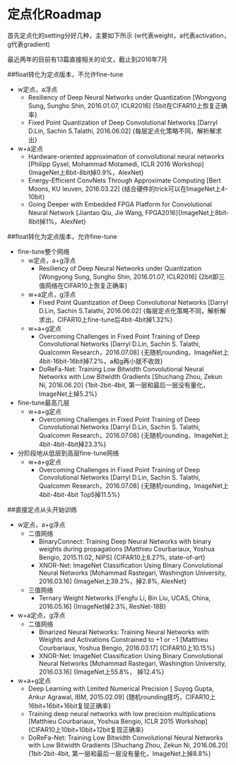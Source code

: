 # 定点化Roadmap
首先定点化的setting分好几种，主要如下所示 (w代表weight，a代表activation，g代表gradient)

最近两年的目前有13篇直接相关的论文，截止到2016年7月

##float转化为定点版本，不允许fine-tune
- w定点，a浮点
    - Resiliency of Deep Neural Networks under Quantization [Wongyong Sung, Sungho Shin, 2016.01.07, ICLR2016] {5bit在CIFAR10上恢复正确率}
    - Fixed Point Quantization of Deep Convolutional Networks [Darryl D.Lin, Sachin S.Talathi, 2016.06.02] {每层定点化策略不同，解析解求出}
- w+a定点
    - Hardware-oriented approximation of convolutional neural networks [Philipp Gysel, Mohammad Motamedi, ICLR 2016 Workshop] {ImageNet上8bit-8bit掉0.9%，AlexNet}
    - Energy-Efficient ConvNets Through Approximate Computing [Bert Moons, KU leuven, 2016.03.22] {结合硬件的trick可以在ImageNet上4-10bit}
    - Going Deeper with Embedded FPGA Platform for Convolutional Neural Network [Jiantao Qiu, Jie Wang, FPGA2016]{ImageNet上8bit-8bit掉1%，AlexNet}

##float转化为定点版本，允许fine-tune
- fine-tune整个网络
    - w定点，a+g浮点
        - Resiliency of Deep Neural Networks under Quantization [Wongyong Sung, Sungho Shin, 2016.01.07, ICLR2016] {2bit即三值网络在CIFAR10上恢复正确率}
    - w+a定点，g浮点
        - Fixed Point Quantization of Deep Convolutional Networks [Darryl D.Lin, Sachin S.Talathi, 2016.06.02] {每层定点化策略不同，解析解求出，CIFAR10上fine-tune后4bit-4bit掉1.32%}
    - w+a+g定点
        - Overcoming Challenges in Fixed Point Training of Deep Convolutional Networks [Darryl D.Lin, Sachin S. Talathi, Qualcomm Research，2016.07.08] {无随机rounding，ImageNet上4bit-16bit-16bit掉7.2%，a和g再小就不收敛}
        - DoReFa-Net: Training Low Bitwidth Convolutional Neural Networks with Low Bitwidth Gradients [Shuchang Zhou, Zekun Ni, 2016.06.20] {1bit-2bit-4bit, 第一层和最后一层没有量化，ImageNet上掉5.2%}
- fine-tune最高几层
    - w+a+g定点
        - Overcoming Challenges in Fixed Point Training of Deep Convolutional Networks [Darryl D.Lin, Sachin S. Talathi, Qualcomm Research，2016.07.08] {无随机rounding，ImageNet上4bit-4bit-4bit掉23.3%}
- 分阶段地从低层到高层fine-tune网络
    - w+a+g定点
        - Overcoming Challenges in Fixed Point Training of Deep Convolutional Networks [Darryl D.Lin, Sachin S. Talathi, Qualcomm Research，2016.07.08] {无随机rounding，ImageNet上4bit-4bit-4bit Top5掉11.5%}

##直接定点从头开始训练
- w定点，a+g浮点
    - 二值网络
        - BinaryConnect: Training Deep Neural Networks with binary weights during propagations [Matthieu Courbariaux, Yoshua Bengio, 2015.11.02, NIPS] {CIFAR10上8.27%, state-of-art}
        - XNOR-Net: ImageNet Classification Using Binary Convolutional Neural Networks [Mohammad Rastegari, Washington University, 2016.03.16] {ImageNet上39.2%，掉2.8%, AlexNet}
    - 三值网络
        - Ternary Weight Networks [Fengfu Li, Bin Liu, UCAS, China, 2016.05.16] {ImageNet掉2.3%, ResNet-18B}
- w+a定点，g浮点
    - 二值网络
        - Binarized Neural Networks: Training Neural Networks with Weights and Activations Constrained to +1 or −1 [Matthieu Courbariaux, Yoshua Bengio, 2016.03.17] {CIFAR10上10.15%}
        - XNOR-Net: ImageNet Classification Using Binary Convolutional Neural Networks [Mohammad Rastegari, Washington University, 2016.03.16] {ImageNet上55.8%， 掉12.4%}
- w+a+g定点
    - Deep Learning with Limited Numerical Precision [ Suyog Gupta, Ankur Agrawal, IBM, 2015.02.09] {随机rounding技巧，CIFAR10上16bit+16bit+16bit复现正确率}
    - Training deep neural networks with low precision multiplications [Matthieu Courbariaux, Yoshua Bengio, ICLR 2015 Workshop] {CIFAR10上10bit+10bit+12bit复现正确率}
    - DoReFa-Net: Training Low Bitwidth Convolutional Neural Networks with Low Bitwidth Gradients [Shuchang Zhou, Zekun Ni, 2016.06.20] {1bit-2bit-4bit, 第一层和最后一层没有量化，ImageNet上掉8.8%}